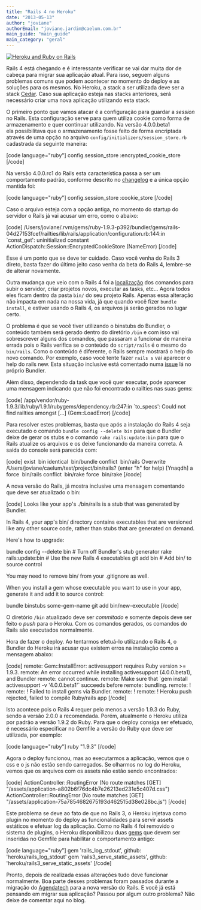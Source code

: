 ```yaml
---
title: "Rails 4 no Heroku"
date: "2013-05-13"
author: "joviane"
authorEmail: "joviane.jardim@caelum.com.br"
main_guide: "main_guide"
main_category: "geral"
---
```


[![Heroku and Ruby on Rails](https://blog.caelum.com.br/wp-content/uploads/2020/05/Heroku-Ruby-Rails-300x230.jpg)](https://blog.caelum.com.br/wp-content/uploads/2020/05/Heroku-Ruby-Rails.jpg)

Rails 4 está chegando e é interessante verificar se vai dar muita dor de cabeça para migrar sua aplicação atual. Para isso, seguem alguns problemas comuns que podem acontecer no momento do deploy e as soluções para os mesmos. No Heroku, a stack a ser utilizada deve ser a stack [Cedar](https://devcenter.heroku.com/articles/cedar). Caso sua aplicação esteja nas stacks anteriores, será necessário criar uma nova aplicação utilizando esta stack.

O primeiro ponto que vamos atacar é a configuração para guardar a _session_ no Rails. Esta configuração serve para quem utiliza cookie como forma de armazenamento e quer continuar utilizando. Na versão 4.0.0.beta1 ela possibilitava que o armazenamento fosse feito de forma encriptada através de uma opção no arquivo `config/initializers/session_store.rb` cadastrada da seguinte maneira:

\[code language="ruby"\] config.session\_store :encrypted\_cookie\_store \[/code\]

Na versão 4.0.0.rc1 do Rails esta característica passa a ser um comportamento padrão, conforme descrito no [changelog](https://github.com/rails/rails/blob/4-0-stable/actionpack/CHANGELOG.md) e a única opção mantida foi:

\[code language="ruby"\] config.session\_store :cookie\_store \[/code\]

Caso o arquivo esteja com a opção antiga, no momento do startup do servidor o Rails já vai acusar um erro, como o abaixo:

\[code\] /Users/joviane/.rvm/gems/ruby-1.9.3-p392/bundler/gems/rails-04d27153fcef/railties/lib/rails/application/configuration.rb:144:in \`const\_get': uninitialized constant ActionDispatch::Session::EncryptedCookieStore (NameError) \[/code\]

Esse é um ponto que se deve ter cuidado. Caso você venha do Rails 3 direto, basta fazer do último jeito caso venha da beta do Rails 4, lembre-se de alterar novamente.

Outra mudança que veio com o Rails 4 foi a [localização](https://github.com/rails/rails/blob/4-0-stable/railties/CHANGELOG.md) dos comandos para subir o servidor, criar projetos novos, executar as tasks, etc... Agora todos eles ficam dentro da pasta `bin/` do seu projeto Rails. Apenas essa alteração não impacta em nada na nossa vida, já que quando você fizer `bundle install`, e estiver usando o Rails 4, os arquivos já serão gerados no lugar certo.

O problema é que se você tiver utilizando o binstubs do Bundler, o conteúdo também será gerado dentro do diretório `/bin` e com isso vai sobrescrever alguns dos comandos, que passaram a funcionar de maneira errada pois o Rails verifica se o conteúdo do `script/rails` é o mesmo do `bin/rails`. Como o conteúdo é diferente, o Rails sempre mostrará o help do novo comando. Por exemplo, caso você tente fazer `rails s` vai aparecer o help do rails new. Esta situação inclusive está comentado numa [issue](https://github.com/carlhuda/bundler/issues/2253) lá no próprio Bundler.

Além disso, dependendo da task que você quer executar, pode aparecer uma mensagem indicando que não foi encontrado o railties nas suas gems:

\[code\] /app/vendor/ruby-1.9.3/lib/ruby/1.9.1/rubygems/dependency.rb:247:in \`to\_specs': Could not find railties amongst \[...\] (Gem::LoadError) \[/code\]

Para resolver estes problemas, basta que após a instalação do Rails 4 seja executado o comando `bundle config --delete bin` para que o Bundler deixe de gerar os stubs e o comando `rake rails:update:bin` para que o Rails atualize os arquivos e os deixe funcionando da maneira correta. A saída do console será parecida com:

\[code\] exist  bin identical  bin/bundle conflict  bin/rails Overwrite /Users/joviane/caelum/test/project/bin/rails? (enter "h" for help) \[Ynaqdh\] a force  bin/rails conflict  bin/rake force  bin/rake \[/code\]

A nova versão do Rails, já mostra inclusive uma mensagem comentando que deve ser atualizado o bin:

\[code\] Looks like your app's ./bin/rails is a stub that was generated by Bundler.

In Rails 4, your app's bin/ directory contains executables that are versioned like any other source code, rather than stubs that are generated on demand.

Here's how to upgrade:

bundle config --delete bin # Turn off Bundler's stub generator rake rails:update:bin # Use the new Rails 4 executables git add bin # Add bin/ to source control

You may need to remove bin/ from your .gitignore as well.

When you install a gem whose executable you want to use in your app, generate it and add it to source control:

bundle binstubs some-gem-name git add bin/new-executable \[/code\]

O diretório `/bin` atualizado deve ser _commitado_ e somente depois deve ser feito o _push_ para o Heroku. Com os comandos gerados, os comandos do Rails são executados normalmente.

Hora de fazer o deploy. Ao tentarmos efetuá-lo utilizando o Rails 4, o Bundler do Heroku irá acusar que existem erros na instalação como a mensagem abaixo:

\[code\] remote: Gem::InstallError: activesupport requires Ruby version >= 1.9.3. remote: An error occurred while installing activesupport (4.0.0.beta1), and Bundler remote: cannot continue. remote: Make sure that \`gem install activesupport -v '4.0.0.beta1'\` succeeds before remote: bundling. remote: ! remote: ! Failed to install gems via Bundler. remote: ! remote: ! Heroku push rejected, failed to compile Ruby/rails app \[/code\]

Isto acontece pois o Rails 4 requer pelo menos a versão 1.9.3 do Ruby, sendo a versão 2.0.0 a recomendada. Porém, atualmente o Heroku utiliza por padrão a versão 1.9.2 do Ruby. Para que o deploy consiga ser efetuado, é necessário especificar no Gemfile a versão do Ruby que deve ser utilizada, por exemplo:

\[code language="ruby"\] ruby "1.9.3" \[/code\]

Agora o deploy funcionou, mas ao executarmos a aplicação, vemos que o css e o js não estão sendo carregados. Se olharmos no log do Heroku, vemos que os arquivos com os assets não estão sendo encontrados:

\[code\] ActionController::RoutingError (No route matches \[GET\] "/assets/application-a802b6f76dc4b7e26213ed231e5c407d.css") ActionController::RoutingError (No route matches \[GET\] "/assets/application-75a7854682675193d462515d38e028bc.js") \[/code\]

Este problema se deve ao fato de que no Rails 3, o Heroku injetava como plugin no momento do deploy as funcionalidades para servir assets estáticos e efetuar log da aplicação. Como no Rails 4 foi removido o sistema de plugins, o Heroku disponibilizou duas [gems](https://devcenter.heroku.com/articles/rails4#heroku-gems) que devem ser inseridas no Gemfile para habilitar o comportamento antigo:

\[code language="ruby"\] gem 'rails\_log\_stdout', github: 'heroku/rails\_log\_stdout' gem 'rails3\_serve\_static\_assets', github: 'heroku/rails3\_serve\_static\_assets' \[/code\]

Pronto, depois de realizada essas alterações tudo deve funcionar normalmente. Boa parte desses problemas foram passados durante a migração do [Agendatech](http://www.agendatech.com.br/) para a nova versão do Rails. E você já está pensando em migrar sua aplicação? Passou por algum outro problema? Não deixe de comentar aqui no blog.
